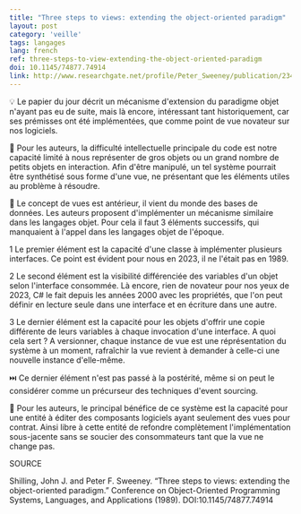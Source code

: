 ```yaml
---
title: "Three steps to views: extending the object-oriented paradigm"
layout: post
category: 'veille'
tags: langages
lang: french
ref: three-steps-to-view-extending-the-object-oriented-paradigm
doi: 10.1145/74877.74914
link: http://www.researchgate.net/profile/Peter_Sweeney/publication/234793238_Three_steps_to_views_extending_the_object-oriented_paradigm/links/00463519103032ebec000000.pdf
---
```


💡 Le papier du jour décrit un mécanisme d'extension du paradigme objet n'ayant pas eu de suite, mais là encore, intéressant tant historiquement, car ses prémisses ont été implémentées, que comme point de vue novateur sur nos logiciels.

🧠 Pour les auteurs, la difficulté intellectuelle principale du code est notre capacité limité à nous représenter de gros objets ou un grand nombre de petits objets en interaction. Afin d'être manipulé, un tel système pourrait être synthétisé sous forme d'une vue, ne présentant que les éléments utiles au problème à résoudre.

👀 Le concept de vues est antérieur, il vient du monde des bases de données. Les auteurs proposent d'implémenter un mécanisme similaire dans les langages objet. Pour cela il faut 3 éléments successifs, qui manquaient à l'appel dans les langages objet de l'époque.

1️ Le premier élément est la capacité d'une classe à implémenter plusieurs interfaces. Ce point est évident pour nous en 2023, il ne l'était pas en 1989.

2️ Le second élément est la visibilité différenciée des variables d'un objet selon l'interface consommée. Là encore, rien de novateur pour nos yeux de 2023, C# le fait depuis les années 2000 avec les propriétés, que l'on peut définir en lecture seule dans une interface et en écriture dans une autre.

3️ Le dernier élément est la capacité pour les objets d'offrir une copie différente de leurs variables à chaque invocation d'une interface. A quoi cela sert ? A versionner, chaque instance de vue est une réprésentation du système à un moment, rafraîchir la vue revient à demander à celle-ci une nouvelle instance d'elle-même.

⏭️ Ce dernier élément n'est pas passé à la postérité, même si on peut le considérer comme un précurseur des techniques d'event sourcing.

🤝 Pour les auteurs, le principal bénéfice de ce système est la capacité pour une entité à éditer des composants logiciels ayant seulement des vues pour contrat. Ainsi libre à cette entité de refondre complètement l'implémentation sous-jacente sans se soucier des consommateurs tant que la vue ne change pas.

SOURCE

Shilling, John J. and Peter F. Sweeney. “Three steps to views: extending the object-oriented paradigm.” Conference on Object-Oriented Programming Systems, Languages, and Applications (1989). DOI:10.1145/74877.74914